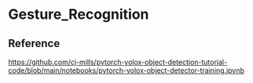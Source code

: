 # Gesture_Recognition

## Reference
https://github.com/cj-mills/pytorch-yolox-object-detection-tutorial-code/blob/main/notebooks/pytorch-yolox-object-detector-training.ipynb
